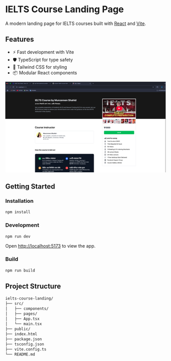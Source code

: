 # IELTS Course Landing Page

A modern landing page for IELTS courses built with [React](https://react.dev/) and [Vite](https://vitejs.dev/).

## Features

-   ⚡️ Fast development with Vite
-   🛡️ TypeScript for type safety
-   🎨 Tailwind CSS for styling
-   📦 Modular React components

![Home](images/img.png)

## Getting Started

### Installation

```bash
npm install
```

### Development

```bash
npm run dev
```

Open [http://localhost:5173](http://localhost:5173) to view the app.

### Build

```bash
npm run build
```

## Project Structure

```
ielts-course-landing/
├── src/
│   ├── components/
│   ├── pages/
│   ├── App.tsx
│   └── main.tsx
├── public/
├── index.html
├── package.json
├── tsconfig.json
├── vite.config.ts
└── README.md
```
